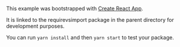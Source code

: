 This example was bootstrapped with [Create React App](https://github.com/facebook/create-react-app).

It is linked to the requirevsimport package in the parent directory for development purposes.

You can run `yarn install` and then `yarn start` to test your package.
